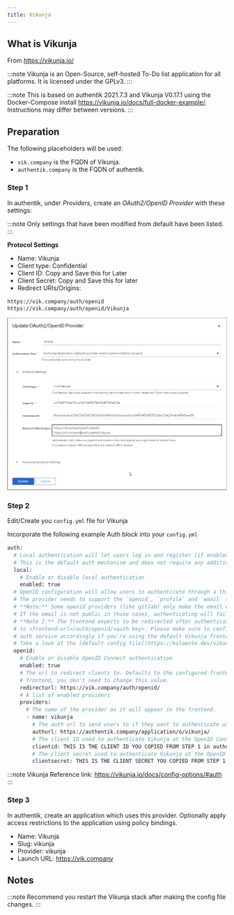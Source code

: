 ```yaml
---
title: Vikunja
---
```


## What is Vikunja

From https://vikunja.io/

:::note
Vikunja is an Open-Source, self-hosted To-Do list application for all platforms. It is licensed under the GPLv3.
:::

:::note
This is based on authentik 2021.7.3 and Vikunja V0.17.1 using the Docker-Compose install https://vikunja.io/docs/full-docker-example/. Instructions may differ between versions.
:::

## Preparation

The following placeholders will be used:

- `vik.company` is the FQDN of Vikunja.
- `authentik.company` is the FQDN of authentik.

### Step 1

In authentik, under _Providers_, create an _OAuth2/OpenID Provider_ with these settings:

:::note
Only settings that have been modified from default have been listed.
:::

**Protocol Settings**
- Name: Vikunja
- Client type: Confidential
- Client ID: Copy and Save this for Later
- Client Secret: Copy and Save this for later
- Redirect URIs/Origins:
```
https://vik.company/auth/openid
https://vik.company/auth/openid/Vikunja
```

![](./vikunja1.png)

### Step 2

Edit/Create you `config.yml` file for Vikunja

Incorporate the following example Auth block into your `config.yml`

```bash
auth:
  # Local authentication will let users log in and register (if enabled) through the db.
  # This is the default auth mechanism and does not require any additional configuration.
  local:
    # Enable or disable local authentication
    enabled: true
  # OpenID configuration will allow users to authenticate through a third-party OpenID Connect compatible provider.<br/>
  # The provider needs to support the `openid`, `profile` and `email` scopes.<br/>
  # **Note:** Some openid providers (like gitlab) only make the email of the user available through openid claims if they have set it to be publicly visible.
  # If the email is not public in those cases, authenticating will fail.
  # **Note 2:** The frontend expects to be redirected after authentication by the third party
  # to <frontend-url>/auth/openid/<auth key>. Please make sure to configure the redirect url with your third party
  # auth service accordingly if you're using the default Vikunja frontend.
  # Take a look at the [default config file](https://kolaente.dev/vikunja/api/src/branch/main/config.yml.sample) for more information about how to configure openid authentication.
  openid:
    # Enable or disable OpenID Connect authentication
    enabled: true
    # The url to redirect clients to. Defaults to the configured frontend url. If you're using Vikunja with the official
    # frontend, you don't need to change this value.
    redirecturl: https://vik.company/auth/openid/
    # A list of enabled providers
    providers:
      # The name of the provider as it will appear in the frontend.
      - name: vikunja
        # The auth url to send users to if they want to authenticate using OpenID Connect.
        authurl: https://authentik.company/application/o/vikunja/
        # The client ID used to authenticate Vikunja at the OpenID Connect provider.
        clientid: THIS IS THE CLIENT ID YOU COPIED FROM STEP 1 in authentik
        # The client secret used to authenticate Vikunja at the OpenID Connect provider.
        clientsecret: THIS IS THE CLIENT SECRET YOU COPIED FROM STEP 1 in authentik
```

:::note
Vikunja Reference link: https://vikunja.io/docs/config-options/#auth
:::

### Step 3

In authentik, create an application which uses this provider. Optionally apply access restrictions to the application using policy bindings.

- Name: Vikunja
- Slug: vikunja
- Provider: vikunja
- Launch URL: https://vik.company

## Notes

:::note
Recommend you restart the Vikunja stack after making the config file changes.
:::
